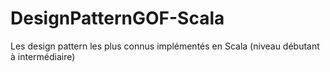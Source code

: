 # DesignPatternGOF-Scala
Les design pattern les plus connus implémentés en Scala (niveau débutant à intermédiaire)
